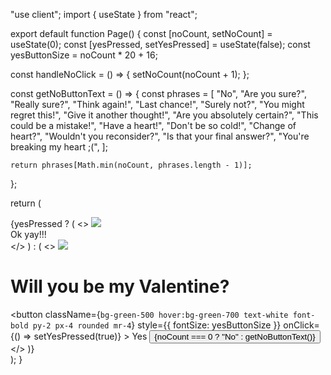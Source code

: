 "use client";
import { useState } from "react";

export default function Page() {
  const [noCount, setNoCount] = useState(0);
  const [yesPressed, setYesPressed] = useState(false);
  const yesButtonSize = noCount * 20 + 16;

  const handleNoClick = () => {
    setNoCount(noCount + 1);
  };

  const getNoButtonText = () => {
    const phrases = [
      "No",
      "Are you sure?",
      "Really sure?",
      "Think again!",
      "Last chance!",
      "Surely not?",
      "You might regret this!",
      "Give it another thought!",
      "Are you absolutely certain?",
      "This could be a mistake!",
      "Have a heart!",
      "Don't be so cold!",
      "Change of heart?",
      "Wouldn't you reconsider?",
      "Is that your final answer?",
      "You're breaking my heart ;(",
    ];

    return phrases[Math.min(noCount, phrases.length - 1)];
  };

  return (
    <div className="flex flex-col items-center justify-center h-screen -mt-16">
      {yesPressed ? (
        <>
        <img src="https://media.tenor.com/gUiu1zyxfzYAAAAi/bear-kiss-bear-kisses.gif" />
        <div className="text-4xl font-bold my-4">Ok yay!!!</div>
        </>
      ) : (
        <>
          <img className="h-[200px]" src="https://gifdb.com/images/high/cute-love-bear-roses-ou7zho5oosxnpo6k.gif" />
          <h1 className="text-4xl my-4">Will you be my Valentine?</h1>
          <div>
            <button
              className={`bg-green-500 hover:bg-green-700 text-white font-bold py-2 px-4 rounded mr-4`}
              style={{ fontSize: yesButtonSize }}
              onClick={() => setYesPressed(true)}
            >
              Yes
            </button>
            <button
              onClick={handleNoClick}
              className=" bg-red-500 hover:bg-red-700 text-white font-bold py-2 px-4 rounded"
            >
              {noCount === 0 ? "No" : getNoButtonText()}
            </button>
          </div>
        </>
      )}
    </div>
  );
}

